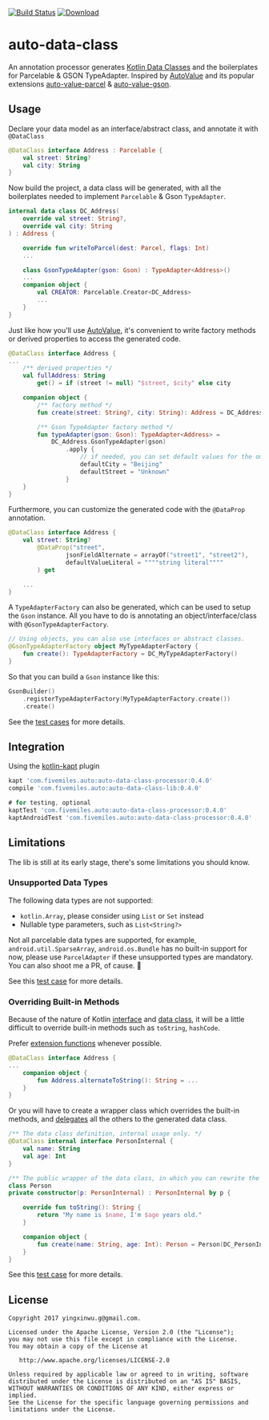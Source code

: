 [![Build Status](https://travis-ci.org/xinthink/auto-data-class.svg?branch=master)](https://travis-ci.org/xinthink/auto-data-class)
[ ![Download](https://api.bintray.com/packages/xinthink/maven/auto-data-class-processor/images/download.svg) ](https://bintray.com/xinthink/maven/auto-data-class-processor/_latestVersion)

# auto-data-class
An annotation processor generates [Kotlin Data Classes] and the boilerplates for Parcelable & GSON TypeAdapter. Inspired by [AutoValue] and its popular extensions [auto-value-parcel] & [auto-value-gson].

## Usage
Declare your data model as an interface/abstract class, and annotate it with `@DataClass`

```kotlin
@DataClass interface Address : Parcelable {
    val street: String?
    val city: String
}
```

Now build the project, a data class will be generated, with all the boilerplates needed to implement `Parcelable` & Gson `TypeAdapter`.

```kotlin
internal data class DC_Address(
    override val street: String?,
    override val city: String
) : Address {

    override fun writeToParcel(dest: Parcel, flags: Int)
    ...

    class GsonTypeAdapter(gson: Gson) : TypeAdapter<Address>()
    ...
    companion object {
        val CREATOR: Parcelable.Creator<DC_Address>
        ...
    }
}
```

Just like how you'll use [AutoValue], it's convenient to write factory methods or derived properties to access the generated code.

```kotlin
@DataClass interface Address {
...
    /** derived properties */
    val fullAddress: String
        get() = if (street != null) "$street, $city" else city

    companion object {
        /** factory method */
        fun create(street: String?, city: String): Address = DC_Address(street, city)

        /** Gson TypeAdapter factory method */
        fun typeAdapter(gson: Gson): TypeAdapter<Address> =
            DC_Address.GsonTypeAdapter(gson)
                .apply {
                    // if needed, you can set default values for the omission of the json fields
                    defaultCity = "Beijing"
                    defaultStreet = "Unknown"
                }
    }
}
```

Furthermore, you can customize the generated code with the `@DataProp` annotation.

```kotlin
@DataClass interface Address {
    val street: String?
        @DataProp("street",
                jsonFieldAlternate = arrayOf("street1", "street2"),
                defaultValueLiteral = """"string literal""""
        ) get

    ...
}
```

A `TypeAdapterFactory` can also be generated, which can be used to setup the `Gson` instance. All you have to do is annotating an object/interface/class with `@GsonTypeAdapterFactory`.

```kotlin
// Using objects, you can also use interfaces or abstract classes.
@GsonTypeAdapterFactory object MyTypeAdapterFactory {
    fun create(): TypeAdapterFactory = DC_MyTypeAdapterFactory()
}
```

So that you can build a `Gson` instance like this:

```kotlin
GsonBuilder()
    .registerTypeAdapterFactory(MyTypeAdapterFactory.create())
    .create()
```

See the [test cases][example-tests] for more details.

## Integration
Using the [kotlin-kapt] plugin

```gradle
kapt 'com.fivemiles.auto:auto-data-class-processor:0.4.0'
compile 'com.fivemiles.auto:auto-data-class-lib:0.4.0'

# for testing, optional
kaptTest 'com.fivemiles.auto:auto-data-class-processor:0.4.0'
kaptAndroidTest 'com.fivemiles.auto:auto-data-class-processor:0.4.0'
```

## Limitations
The lib is still at its early stage, there's some limitations you should know.

### Unsupported Data Types
The following data types are not supported:
- `kotlin.Array`, please consider using `List` or `Set` instead
- Nullable type parameters, such as `List<String?>`

Not all parcelable data types are supported, for example, `android.util.SparseArray`, `android.os.Bundle` has no built-in support for now, please use `ParcelAdapter` if these unsupported types are mandatory. You can also shoot me a PR, of cause. :beer:

See this [test case][example-parcel-types] for more details.

### Overriding Built-in Methods
Because of the nature of Kotlin [interface][Kotlin Interfaces] and [data class][Kotlin Data Classes], it will be a little difficult to override built-in methods such as `toString`, `hashCode`.

Prefer [extension functions][Kotlin Extensions] whenever possible.

```kotlin
@DataClass interface Address {
...
    companion object {
        fun Address.alternateToString(): String = ...
    }
}
```

Or you will have to create a wrapper class which overrides the built-in methods, and [delegates][Kotlin Delegation] all the others to the generated data class.

```kotlin
/** The data class definition, internal usage only. */
@DataClass internal interface PersonInternal {
    val name: String
    val age: Int
}

/** The public wrapper of the data class, in which you can rewrite the built-in methods. */
class Person
private constructor(p: PersonInternal) : PersonInternal by p {

    override fun toString(): String {
        return "My name is $name, I'm $age years old."
    }

    companion object {
        fun create(name: String, age: Int): Person = Person(DC_PersonInternal(name, age))
    }
}
```

See this [test case][example-overriding] for more details.

## License

    Copyright 2017 yingxinwu.g@gmail.com.

    Licensed under the Apache License, Version 2.0 (the "License");
    you may not use this file except in compliance with the License.
    You may obtain a copy of the License at

       http://www.apache.org/licenses/LICENSE-2.0

    Unless required by applicable law or agreed to in writing, software
    distributed under the License is distributed on an "AS IS" BASIS,
    WITHOUT WARRANTIES OR CONDITIONS OF ANY KIND, either express or implied.
    See the License for the specific language governing permissions and
    limitations under the License.

[Kotlin Data Classes]: https://kotlinlang.org/docs/reference/data-classes.html
[Kotlin Interfaces]: https://kotlinlang.org/docs/reference/interfaces.html
[Kotlin Delegation]: https://kotlinlang.org/docs/reference/delegation.html
[Kotlin Extensions]: https://kotlinlang.org/docs/reference/extensions.html
[kotlin-kapt]: https://kotlinlang.org/docs/reference/kapt.html
[AutoValue]: https://github.com/google/auto
[auto-value-parcel]: https://github.com/rharter/auto-value-parcel
[auto-value-gson]: https://github.com/rharter/auto-value-gson
[example-tests]: https://github.com/xinthink/auto-data-class/tree/master/example/src/test/java/com/fivemiles/auto/dataclass
[example-parcel-types]: https://github.com/xinthink/auto-data-class/blob/master/example/src/test/java/com/fivemiles/auto/dataclass/parcel/ParcelableTypesTest.kt
[example-overriding]: https://github.com/xinthink/auto-data-class/blob/master/example/src/test/java/com/fivemiles/auto/dataclass/OverridingTest.kt
